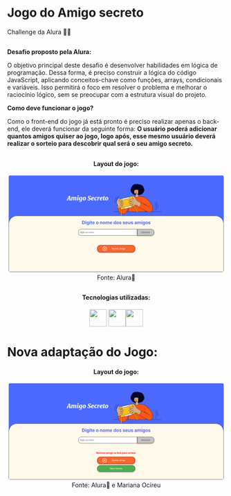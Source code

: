 # Jogo do Amigo secreto
Challenge da Alura 💪💙
##

**Desafio proposto pela Alura:**

O objetivo principal deste desafio é desenvolver habilidades em lógica de programação. Dessa forma, é preciso construir a lógica do código JavaScript, 
aplicando conceitos-chave como funções, arrays, condicionais e variáveis. Isso permitirá o foco em resolver o problema e melhorar o raciocínio lógico, 
sem se preocupar com a estrutura visual do projeto.

**Como deve funcionar o jogo?**

Como o front-end do jogo já está pronto é preciso realizar apenas o back-end, ele deverá funcionar da seguinte forma:
**O usuário poderá adicionar quantos amigos quiser ao jogo, logo após, esse mesmo usuário deverá realizar o sorteio para 
descobrir qual será o seu amigo secreto.**
##

<div align="center">
  
  <h4>Layout do jogo:</h4>
  <img width="500" src="https://github.com/marisouza31/Amigo-secreto/blob/main/README/Layout do jogo Alura.png"><br>
   Fonte: Alura💙
</div>

##

<div align="center">
<h4>Tecnologias utilizadas:</h4>

  <img src="https://cdn.jsdelivr.net/gh/devicons/devicon@latest/icons/javascript/javascript-original.svg" height="40" width="40"/> <img src="https://cdn.jsdelivr.net/gh/devicons/devicon@latest/icons/html5/html5-original.svg" height="40" width="40" /><img src="https://cdn.jsdelivr.net/gh/devicons/devicon@latest/icons/css3/css3-original.svg" height="40" width="40" />
          
</div>

# Nova adaptação do Jogo:

<div align="center">
  
  <h4>Layout do jogo:</h4>
  <img width="500" src="https://github.com/marisouza31/Amigo-secreto/blob/main/README/jogo adaptado.png"><br>
   Fonte: Alura💙 e Mariana Ocireu
</div>
